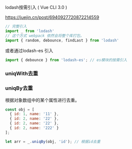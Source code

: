 lodash按需引入 ( Vue CLI 3.0 )

https://juejin.cn/post/6940927720872214559

```js
// 完整引入
import _ from 'lodash'
// 这个方式 webpack 依然会将整个库打包。
import { random, debounce, findLast } from 'lodash'
```



或者通过lodash-es 引入

```js
import { debounce } from 'lodash-es'; // es模块的按需引入
```



### uniqWith去重

### uniqBy去重

根据对象数组中的某个属性进行去重。

```js
const obj = [
  { id: 1, name: '11' },
  { id: 2, name: '22' },
  { id: 2, name: '22' },
  { id: 2, name: '222' }
];

let arr = _.uniqBy(obj, 'id'); // 根据id去重
```

